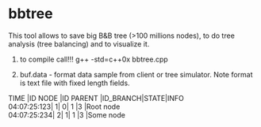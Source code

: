# bbtree
This tool allows to save big B&amp;B tree (>100 millions nodes), to do tree analysis (tree balancing) and to visualize it.

1) to compile call!!!
g++ -std=c++0x bbtree.cpp

2) buf.data - format data sample from client or tree simulator. Note format is text file with fixed length fields.

TIME        |ID NODE     |ID PARENT   |ID_BRANCH|STATE|INFO       
04:07:25:123|           1|           0| 1       |3    |Root node  
04:07:25:234|           2|           1| 1       |3    |Some node  

